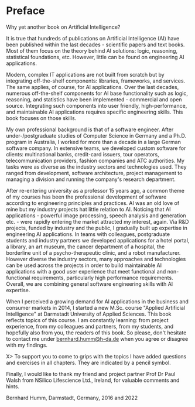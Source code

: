 # Preface

Why yet another book on Artificial Intelligence? 

It is true that hundreds of publications on Artificial Intelligence (AI) have been published within the last decades - scientific papers and text books. Most of them focus on the theory behind AI solutions: logic, reasoning, statistical foundations, etc. However, little can be found on engineering AI applications.

Modern, complex IT applications are not built from scratch but by integrating off-the-shelf components: libraries, frameworks, and services. The same applies, of course, for AI applications. Over the last decades, numerous  off-the-shelf components for AI base functionality such as logic, reasoning, and statistics have been implemented - commercial and open source. Integrating such components into user friendly, high-performance, and maintainable AI applications requires specific engineering skills. This book focuses on those skills.

My own professional background is that of a software engineer. After under-/postgraduate studies of Computer Science in Germany and a Ph.D. program in Australia, I worked for more than a decade in a large German software company.  In extensive teams, we developed custom software for clients: multinational banks, credit-card issuers, tour operators, telecommunication providers, fashion companies and ATC authorities. My tasks were as diverse as the industry sectors and technologies used. They ranged from development, software architecture, project management to managing a division and running the company's research department.

After re-entering university as a professor 15 years ago, a common theme of my courses has been the professional development of software according to engineering principles and practices. AI was an old love of mine but my industry projects hat little relation to AI. Noticing that AI applications - powerful image processing, speech analysis and generation etc. - were rapidly entering the market attracted my interest, again. Via R&D projects, funded by industry and the public, I gradually built up expertise in engineering AI applications. In teams with colleagues, postgraduate students and industry partners we developed applications for a hotel portal, a library,  an art museum,  the cancer department of a hospital, the borderline unit of a psycho-therapeutic clinic, and a robot manufacturer. However diverse the industry sectors, many approaches and technologies can be used across the projects in order to build maintainable AI applications with a good user experience that meet functional and non-functional requirements, particularly high performance requirements. Overall, we are combining general software engineering skills with AI expertise. 

When I perceived a growing demand for AI applications in the business and consumer markets in 2014, I started a new M.Sc. course "Applied Artificial Intelligence" at Darmstadt University of Applied Sciences. This book reflects topics of this course. I am constantly learning: from project experience, from my colleagues and partners, from my students, and hopefully also from you, the readers of this book. So please, don't hesitate to contact me under bernhard.humm@h-da.de when you agree or disagree with my findings. 

X> To support you to come to grips with the topics I have added questions and exercises in all chapters. They are indicated by a pencil symbol.

Finally, I would like to thank my friend and project partner Prof Dr Paul Walsh from NSilico Lifescience Ltd., Ireland, for valuable comments and hints.

Bernhard Humm, Darmstadt, Germany, 2016 and 2022
